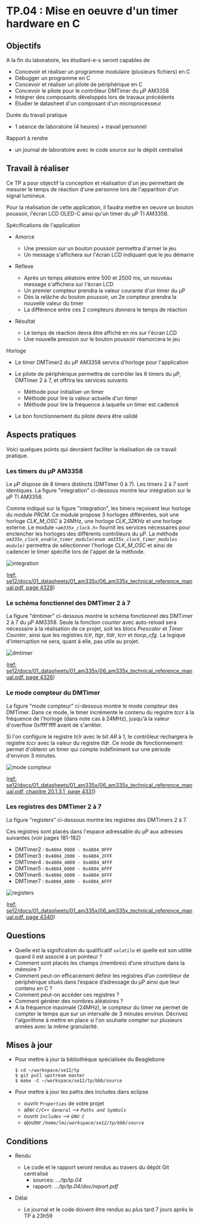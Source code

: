 # TP.04 : Mise en oeuvre d'un timer hardware en C

## Objectifs

A la fin du laboratoire, les étudiant-e-s seront capables de

* Concevoir et réaliser un programme modulaire (plusieurs fichiers) en C
* Débugger un programme en C
* Concevoir et réaliser un pilote de périphérique en C
* Concevoir le pilote pour le contrôleur DMTimer du µP AM3358
* Intégrer des composants développés lors de travaux précédents
* Etudier le datasheet d'un composant d'un microprocesseur

Durée du travail pratique

* 1 séance de laboratoire (4 heures) + travail personnel

Rapport à rendre

* un journal de laboratoire avec le code source sur le dépôt centralisé

## Travail à réaliser

Ce TP a pour objectif la conception et réalisation d'un jeu permettant de
mesurer le temps de réaction d'une personne lors de l'apparition d'un signal
lumineux.

Pour la réalisation de cette application, il faudra mettre en oeuvre un bouton
poussoir, l'écran LCD OLED-C ainsi qu'un timer du µP TI AM3358.

Spécifications de l'application

* Amorce
  * Une pression sur un bouton poussoir permettra d'armer le jeu
  * Un message s'affichera sur l'écran LCD indiquant que le jeu démarre

* Réflexe
  * Après un temps aléatoire entre 500 et 2500 ms, un nouveau message
    s'affichera sur l'écran LCD
  * Un premier compteur prendra la valeur courante d'un timer du µP
  * Dès la relâche du bouton poussoir, un 2e compteur prendra la nouvelle
    valeur du timer
  * La différence entre ces 2 compteurs donnera le temps de réaction

* Résultat
  * Le temps de réaction devra être affiché en ms sur l'écran LCD
  * Une nouvelle pression sur le bouton poussoir réamorcera le jeu


Horloge

  * Le timer DMTimer2 du µP AM3358 servira d'horloge pour l'application

  * Le pilote de périphérique permettra de contrôler les 6 timers du µP,
    DMTimer 2 à 7, et offrira les services suivants
    * Méthode pour initialiser un timer
    * Méthode pour lire la valeur actuelle d'un timer
    * Méthode pour lire la fréquence à laquelle un timer est cadencé

  * Le bon fonctionnement du pilote devra être validé

## Aspects pratiques

Voici quelques points qui devraient faciliter la réalisation de ce
travail pratique.

### Les timers du µP AM3358
Le µP dispose de 8 timers distincts (DMTimer 0 à 7). Les timers 2 à 7 sont
identiques. La figure "integration" ci-dessous montre leur intégration sur
le µP TI AM3358.

Comme indiqué sur la figure "integration", les timers reçoivent leur horloge
du module _PRCM_. Ce module propose 3 horloges différentes, soit une horloge
_CLK_M_OSC_ à 24MHz, une horloge _CLK_32KHz_ et une horloge externe.
Le module _`<am335x_clock.h>`_ fournit les services nécessaires pour enclencher
les horloges des différents contrôleurs du µP. La méthode
_`am335x_clock_enable_timer_module(enum am335x_clock_timer_modules module)`_
permettra de sélectionner l'horloge _CLK_M_OSC_ et ainsi de cadencer le timer
spécifié lors de l'appel de la méthode.

![integration](img/integration.png)

([ref: se12/docs/01_datasheets/01_am335x/06_am335x_technical_reference_manual.pdf, page 4328](https://gitlab.forge.hefr.ch/se12-1819/se12/blob/master/docs/01_datasheets/01_am335x/06_am335x_technical_reference_manual.pdf))


### Le schéma fonctionnel des DMTimer 2 à 7
La figure "dmtimer" ci-dessous montre le schéma fonctionnel des DMTimer 2 à 7
du µP AM3358. Seule la fonction _counter_ avec auto-reload sera nécessaire à la
réalisation de ce projet, soit les blocs _Prescaler_ et _Timer Counter_, ainsi
que les registres _tclr_, _ttgr_, _tldr_, _tcrr_ et _tiocp_cfg_. La logique
d'interruption ne sera, quant à elle, pas utile au projet.

![dmtimer](img/dmtimer.png)

([ref: se12/docs/01_datasheets/01_am335x/06_am335x_technical_reference_manual.pdf, page 4326](https://gitlab.forge.hefr.ch/se12-1819/se12/blob/master/docs/01_datasheets/01_am335x/06_am335x_technical_reference_manual.pdf))

### Le mode compteur du DMTimer

La figure "mode compteur" ci-dessous montre le mode _compteur_ des DMTimer.
Dans ce mode, le timer incrémente le contenu du registre _tccr_ à la
fréquence de l'horloge (dans note cas à 24MHz), jusqu'à la valeur d'overflow
0xffff'ffff avant de s'arrêter.

Si l'on configure le registre _tclr_ avec le bit _AR_  à 1, le contrôleur
rechargera le registre _tccr_ avec la valeur du registre _tldr_. Ce mode de
fonctionnement permet d'obtenir un timer qui compte indéfiniment sur une
période d'environ 3 minutes.

![mode compteur](img/counter_mode.png)

([ref: se12/docs/01_datasheets/01_am335x/06_am335x_technical_reference_manual.pdf, chapitre 20.1.3.1, page 4331](https://gitlab.forge.hefr.ch/se12-1819/se12/blob/master/docs/01_datasheets/01_am335x/06_am335x_technical_reference_manual.pdf))

### Les registres des DMTimer 2 à 7

La figure "registers" ci-dessous montre les registres des DMTimers 2 à 7.

Ces registres sont placés dans l'espace adressable du µP aux adresses suivantes (voir pages 181-182)

 * DMTimer2 : `0x4804_0000 - 0x4804_0FFF`
 * DMTimer3 : `0x4804_2000 - 0x4804_2FFF`
 * DMTimer4 : `0x4804_4000 - 0x4804_4FFF`
 * DMTimer5 : `0x4804_6000 - 0x4804_6FFF`
 * DMTimer6 : `0x4804_6000 - 0x4804_6FFF`
 * DMTimer7 : `0x4804_A000 - 0x4804_AFFF`

![registers](img/regs.png)

([ref: se12/docs/01_datasheets/01_am335x/06_am335x_technical_reference_manual.pdf, page 4340](https://gitlab.forge.hefr.ch/se12-1819/se12/blob/master/docs/01_datasheets/01_am335x/06_am335x_technical_reference_manual.pdf))

## Questions

* Quelle est la signification du qualificatif _`volatile`_ et quelle est son
  utilité quand il est associé à un pointeur ?
* Comment sont placés les champs (membres) d’une structure dans la mémoire ?
* Comment peut-on efficacement définir les registres d’un contrôleur de
  périphérique situés dans l’espace d’adressage du µP ainsi que leur
  contenu en C ?
* Comment peut-on accéder ces registres ?
* Comment générer des nombres aléatoires ?
* A la fréquence maximale (24MHz), le compteur du timer ne permet de compter
  le temps que sur un intervalle de 3 minutes environ. Décrivez l'algorithme
  à mettre en place si l'on souhaite compter sur plusieurs années avec la
  même granularité.

## Mises à jour

* Pour mettre à jour la bibliothèque spécialisée du Beaglebone

    ```
    $ cd ~/workspace/se12/tp
    $ git pull upstream master
    $ make -C ~/workspace/se12/tp/bbb/source
    ```

* Pour mettre à jour les paths des includes dans eclipse
  * ouvrir _`Properties`_ de votre projet
  * aller   _`C/C++ General`_  --> _`Paths and Symbols`_
  * ouvrir _`Includes`_ --> _`GNU C`_
  * ajouter _`/home/lmi/workspace/se12/tp/bbb/source`_

## Conditions

* Rendu
  * Le code et le rapport seront rendus au travers du dépôt Git centralisé
    * sources: _.../tp/tp.04_
    * rapport: _.../tp/tp.04/doc/report.pdf_

* Délai
  * Le journal et le code doivent être rendus au plus tard 7 jours après
    le TP à 23h59
